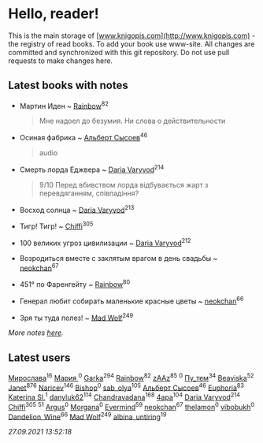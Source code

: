 # Hello, reader!
This is the main storage of [www.knigopis.com](http://www.knigopis.com) - the registry of read books.
To add your book use www-site. All changes are committed and synchronized with this git repository.
Do not use pull requests to make changes here.


## Latest books with notes
* Мартин Иден ~ [Rainbow](users/109/109787328219839805802-google)<sup>82</sup>
    > Мне надоел до безумия. Ни слова о действительности

* Осиная фабрика ~ [Альберт Сысоев](users/474/47446642-vkontakte)<sup>46</sup>
    > audio

* Смерть лорда Еджвера ~ [Daria Varyvod](users/829/829893410524253-facebook)<sup>214</sup>
    > 9/10 Перед вбивством лорда відбувається  жарт з перевдяганням, співпадіння?

* Восход солнца ~ [Daria Varyvod](users/829/829893410524253-facebook)<sup>213</sup>

* Тигр! Тигр! ~ [Chiffi](users/105/105831994080785626680-google)<sup>305</sup>

* 100 великих угроз цивилизации ~ [Daria Varyvod](users/829/829893410524253-facebook)<sup>212</sup>

* Возродиться вместе с заклятым врагом в день свадьбы ~ [neokchan](users/113/113179958976964886996-google)<sup>67</sup>

* 451° по Фаренгейту ~ [Rainbow](users/109/109787328219839805802-google)<sup>80</sup>

* Генерал любит собирать маленькие красные цветы ~ [neokchan](users/113/113179958976964886996-google)<sup>66</sup>

* Зря ты туда полез! ~ [Mad Wolf](users/947/94738840-vkontakte)<sup>249</sup>


_More notes [here](latest_books_with_notes.md)._


## Latest users
[Мирослава](users/106/106107989792957993574-google)<sup>16</sup> 
[Мария ](users/370/3707684412667781-facebook)<sup>0</sup> 
[Garka](users/115/115753719718250012620-google)<sup>294</sup> 
[Rainbow](users/109/109787328219839805802-google)<sup>82</sup> 
[zAAz](users/202/202248233-vkontakte)<sup>85</sup> 
[](users/100/100404933895137497570-google)<sup>0</sup> 
[Пу_тем](users/344/3448154788585127-facebook)<sup>34</sup> 
[Beaviska](users/102/10202544960024508-facebook)<sup>52</sup> 
[Janet](users/108/108113656204404967440-google)<sup>876</sup> 
[Naricev](users/107/107090515204537133928-google)<sup>146</sup> 
[Bishop](users/585/585beafacefdc531-liveid)<sup>0</sup> 
[sab_olya](users/139/139338401-vkontakte)<sup>105</sup> 
[Альберт Сысоев](users/474/47446642-vkontakte)<sup>46</sup> 
[Euphoria](users/106/106304994652616315178-google)<sup>83</sup> 
[Katerina Sl.](users/108/108667673949731191831-google)<sup>1</sup> 
[danyluk62](users/374/374149854-vkontakte)<sup>114</sup> 
[Chandravadana](users/105/105866022348292919948-google)<sup>168</sup> 
[4apa](users/117/117392596378069249667-google)<sup>104</sup> 
[Daria Varyvod](users/829/829893410524253-facebook)<sup>214</sup> 
[Chiffi](users/105/105831994080785626680-google)<sup>305</sup> 
[](users/153/1537586159620888-facebook)<sup>51</sup> 
[Argus](users/104/104589481690203844799-googleplus)<sup>0</sup> 
[Morgana](users/113/113848823251983069565-google)<sup>0</sup> 
[Evermind](users/302/302928912-vkontakte)<sup>59</sup> 
[neokchan](users/113/113179958976964886996-google)<sup>67</sup> 
[thelamon](users/111/111415970638883668399-google)<sup>0</sup> 
[vibobukh](users/109/109844475830298727911-google)<sup>0</sup> 
[Dandelion_Wine](users/586/58602788-vkontakte)<sup>66</sup> 
[Mad Wolf](users/947/94738840-vkontakte)<sup>249</sup> 
[albina_untiring](users/257/2579695-vkontakte)<sup>19</sup> 


_27.09.2021 13:52:18_
